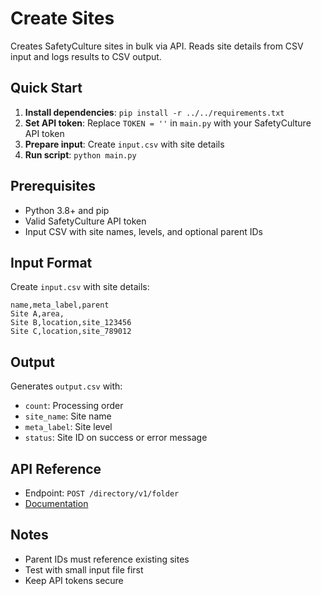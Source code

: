 # Create Sites

Creates SafetyCulture sites in bulk via API. Reads site details from CSV input and logs results to CSV output.

## Quick Start

1. **Install dependencies**: `pip install -r ../../requirements.txt`
2. **Set API token**: Replace `TOKEN = ''` in `main.py` with your SafetyCulture API token
3. **Prepare input**: Create `input.csv` with site details
4. **Run script**: `python main.py`

## Prerequisites

- Python 3.8+ and pip
- Valid SafetyCulture API token
- Input CSV with site names, levels, and optional parent IDs

## Input Format

Create `input.csv` with site details:
```csv
name,meta_label,parent
Site A,area,
Site B,location,site_123456
Site C,location,site_789012
```

## Output

Generates `output.csv` with:
- `count`: Processing order
- `site_name`: Site name
- `meta_label`: Site level
- `status`: Site ID on success or error message

## API Reference

- Endpoint: `POST /directory/v1/folder`
- [Documentation](https://developer.safetyculture.com/reference/directory_createfolder)

## Notes

- Parent IDs must reference existing sites
- Test with small input file first
- Keep API tokens secure
